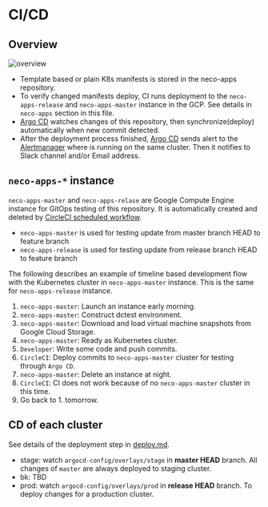 CI/CD
=====

Overview
--------

![overview](http://www.plantuml.com/plantuml/svg/fPJVQzim4CVVzLSSUMeXCRJTZyuFeoFTkZ6wbRQmbq9Hv8kZMPQCT6u8e__xv9ljQY6mj7loMVfyxuTqfxD0qbDR6o4LEG-JStputWH0MsgBw2SWdtu6vXeVDAxxJT__26LSMy3aGjFdTZ61Nm80uguYQKk3CB6et4msJRYp1xShtIaR5tJqk3baJnrmtm7YKIIwc6693B3LE-wZVMqNw2qIXhZI1kgJgax3VKflfVB1bmxcvupAQAlY3pso1uVTIJJ6RMgq5APtTkxiKfUNifa2aifOMZ1nz2BLyOjK9xkgaGOzrTBAigy-NH2Z8YqKPeLRszdxeOGStcQzlGz__4p-P9j__FkA6-yAphmpzhvWXlUyNuPtXLvKJ2sglSCokbVGYEuA6IUa6x5R3AHjoJn5-ry9nB7X4N8DnG3K3rIddC35_AexkvynoE6OQE9qAuEvzYf-vr-OLVodz331DqQgYdT2PwN2ZxNKXhUmiuGOdeRnmiSXXXoEChYK5SBLzHIKgsjDucbxvdMvegWOmaV1SSQd0kGQhM3XfLKhY8sibt4rY94SWdKLvd0ILNuJHNs7WLh5T37b3IufJIw7LndShDmQF8RMa1XUiT5rWhwEPQ0lCKb-eDAUp-5D1ZyanPGRwKchraZV5p65fZLcJ6pRqOnTZNtwFvuILulg6OvsJc_waEHmci4dvzVI5w3jqlbQadPMfD2evCx9uLq6tnpf9TyEzzLkdBjf2-TU4sTeYxOslm40)

- Template based or plain K8s manifests is stored in the neco-apps repository.
- To verify changed manifests deploy, CI runs deployment to the `neco-apps-release` and `neco-apps-master` instance in the GCP. See details in `neco-apps` section in this file.
- [Argo CD][] watches changes of this repository, then synchronize(deploy) automatically when new commit detected.
- After the deployment process finished, [Argo CD][] sends alert to the [Alertmanager][] where is running on the same cluster. Then it notifies to Slack channel and/or Email address.

`neco-apps-*` instance
-------------------

`neco-apps-master` and `neco-apps-relase` are Google Compute Engine instance for GitOps testing of this repository. It is automatically created and deleted by [CircleCI scheduled workflow](https://circleci.com/docs/2.0/workflows).

- `neco-apps-master` is used for testing update from master branch HEAD to feature branch
- `neco-apps-release` is used for testing update from release branch HEAD to feature branch

The following describes an example of timeline based development flow with the Kubernetes cluster in `neco-apps-master` instance.
This is the same for `neco-apps-release` instance.

1. `neco-apps-master`: Launch an instance early morning.
2. `neco-apps-master`: Construct dctest environment.
3. `neco-apps-master`: Download and load virtual machine snapshots from Google Cloud Storage.
4. `neco-apps-master`: Ready as Kubernetes cluster.
5. `Developer`: Write some code and push commits.
6. `CircleCI`: Deploy commits to `neco-apps-master` cluster for testing through `Argo CD`.
7. `neco-apps-master`: Delete an instance at night.
8. `CircleCI`: CI does not work because of no `neco-apps-master` cluster in this time.
9. Go back to 1. tomorrow.

CD of each cluster
------------------

See details of the deployment step in [deploy.md](deploy.md).

- stage: watch `argocd-config/overlays/stage` in **master HEAD** branch. All changes of `master` are always deployed to staging cluster.
- bk: TBD
- prod: watch `argocd-config/overlays/prod` in **release HEAD** branch. To deploy changes for a production cluster.

[Argo CD]: https://github.com/argoproj/argo-cd
[Alertmanager]: https://prometheus.io/docs/alerting/alertmanager/
